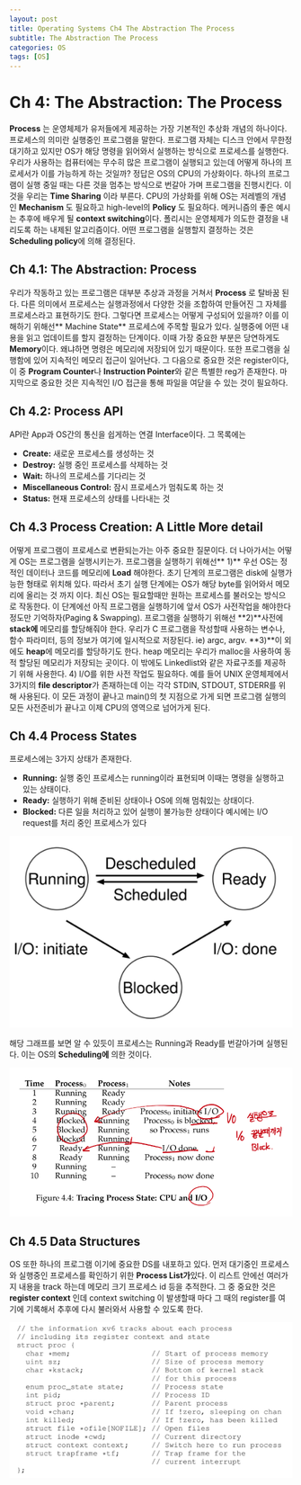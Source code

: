 ```yaml
---
layout: post
title: Operating Systems Ch4 The Abstraction The Process
subtitle: The Abstraction The Process
categories: OS
tags: [OS]
---
```


# Ch 4: The Abstraction: The Process

**Process** 는 운영체제가 유저들에게 제공하는 가장 기본적인 추상화 개념의 하나이다. 프로세스의 의미란 실행중인 프로그램을 말한다. 프로그램 자체는 디스크 안에서 무한정 대기하고 있지만 OS가 해당 명령을 읽어와서 실행하는 방식으로 프로세스를 실행한다. 우리가 사용하는 컴퓨터에는 무수히 많은 프로그램이 실행되고 있는데 어떻게 하나의 프로세서가 이를 가능하게 하는 것일까? 정답은 OS의 CPU의 가상화이다. 하나의 프로그램이 실행 중일 때는 다른 것을 멈추는 방식으로 번갈아 가며 프로그램을 진행시킨다. 이것을 우리는 **Time Sharing** 이라 부른다. CPU의 가상화를 위해 OS는 저레벨의 개념인 **Mechanism** 도 필요하고 high-level의 **Policy** 도 필요하다. 메커니즘의 좋은 예시는 추후에 배우게 될 **context switching**이다. 폴리시는 운영체제가 의도한 결정을 내리도록 하는 내제된 알고리즘이다. 어떤 프로그램을 실행할지 결정하는 것은 **Scheduling policy**에 의해 결정된다.


## Ch 4.1: The Abstraction: Process

우리가 작동하고 있는 프로그램은 대부분 추상과 과정을 거쳐서 **Process** 로 탈바꿈 된다. 다른 의미에서 프로세스는 실행과정에서  다양한 것을 조합하여 만들어진 그 자체를 프로세스라고 표현하기도 한다. 그렇다면 프로세스는 어떻게 구성되어 있을까? 이를 이해하기 위해선** Machine State** 프로세스에 주목할 필요가 있다. 실행중에 어떤 내용을 읽고 업데이트를 할지 결정하는 단계이다. 이때 가장 중요한 부분은 당연하게도 **Memory**이다. 왜냐하면 명령은 메모리에 저장되어 있기 때문이다. 또한 프로그램을 실행함에 있어 지속적인 메모리 접근이 일어난다. 그 다음으로 중요한 것은 register이다, 이 중 **Program Counter**나 **Instruction Pointer**와 같은 특별한 reg가 존재한다. 마지막으로 중요한 것은 지속적인 I/O 접근을 통해 파일을 여닫을 수 있는 것이 필요하다.


## Ch 4.2: Process API

API란 App과 OS간의 통신을 쉽게하는 연결 Interface이다. 그 목록에는



* **Create:** 새로운 프로세스를 생성하는 것
* **Destroy:** 실행 중인 프로세스를 삭제하는 것
* **Wait:** 하나의 프로세스를 기다리는 것
* **Miscellaneous Control:** 잠시 프로세스가 멈춰도록 하는 것
* **Status:** 현재 프로세스의 상태를 나타내는 것


## Ch 4.3 Process Creation: A Little More detail

어떻게 프로그램이 프로세스로 변환되는가는 아주 중요한 질문이다. 더 나아가서는 어떻게 OS는 프로그램을 실행시키는가. 프로그램을 실행하기 위해선** 1)** 우선 OS는 정적인 데이터나 코드를 메모리에 **Load** 해야한다. 초기 단계의 프로그램은 disk에 실행가능한 형태로 위치해 있다. 따라서 초기 실행 단계에는 OS가 해당 byte를 읽어와서 메모리에 올리는 것 까지 이다. 최신 OS는 필요할때만 원하는 프로세스를 불러오는 방식으로 작동한다. 이 단계에선 아직 프로그램을 실행하기에 앞서 OS가 사전작업을 해야한다 정도만 기억하자(Paging & Swapping). 프로그램을 실행하기 위해선 **2)**사전에 **stack에** 메모리를 할당해줘야 한다. 우리가 C 프로그램을 작성할때 사용하는 변수나, 함수 파라미터, 등의 정보가 여기에 일시적으로 저장된다. ie) argc, argv. **3)**이 외에도 **heap**에 메모리를 할당하기도 한다. heap 메모리는 우리가 malloc을 사용하여 동적 할당된 메모리가 저장되는 곳이다. 이 밖에도 Linkedlist와 같은 자료구조를 제공하기 위해 사용한다. 4) I/O를 위한 사전 작업도 필요하다. 예를 들어 UNIX 운영체제에서 3가지의 **file descriptor**가 존재하는데 이는 각각 STDIN, STDOUT, STDERR를 위해 사용된다. 이 모든 과정이 끝나고 main()의 첫 지점으로 가게 되면 프로그램 실행의 모든 사전준비가 끝나고 이제 CPU의 영역으로 넘어가게 된다.


## Ch 4.4 Process States

프로세스에는 3가지 상태가 존재한다.



* **Running:** 실행 중인 프로세스는 running이라 표현되며 이때는 명령을 실행하고 있는 상태이다.
* **Ready:** 실행하기 위해 준비된 상태이나 OS에 의해 멈춰있는 상태이다.
* **Blocked:** 다른 일을 처리하고 있어 실행이 불가능한 상태이다 예시에는 I/O request를 처리 중인 프로세스가 있다




![alt_text](/assets/images/post/os/ch4_1.png "image_tooltip")


해당 그래프를 보면 알 수 있듯이 프로세스는 Running과 Ready를 번갈아가며 실행된다. 이는 OS의 **Scheduling에** 의한 것이다. 






![alt_text](/assets/images/post/os/ch4_2.png  "image_tooltip")



## Ch 4.5 Data Structures

OS 또한 하나의 프로그램 이기에 중요한 DS를 내포하고 있다. 먼저 대기중인 프로세스와 실행중인 프로세스를 확인하기 위한 **Process List가**있다. 이 리스트 안에선 여러가지 내용을 track 하는데 메모리 크기 프로세스 id 등을 추적한다. 그 중 중요한 것은 **register context** 인데 context switching 이 발생할때 마다 그 때의 register를 여기에 기록해서 추후에 다시 불러와서 사용할 수 있도록 한다.






![alt_text](/assets/images/post/os/ch4_3.png "image_tooltip")
